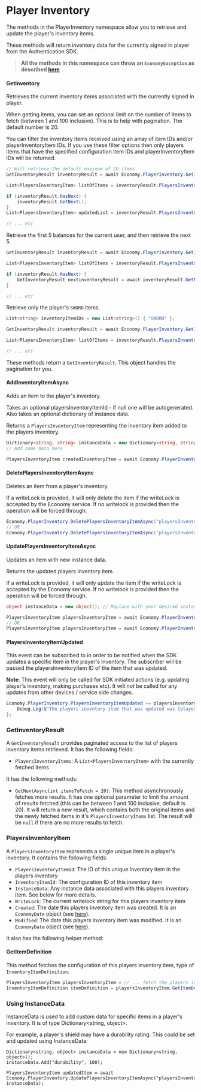 # Player Inventory

The methods in the PlayerInventory namespace allow you to retrieve and update the player's inventory items. 

These methods will return inventory data for the currently signed in player from the Authentication SDK.

> **All the methods in this namespace can throw an `EconomyException` as described [here](./index.md#EconomyException)**

#### GetInventory

Retrieves the current inventory items associated with the currently signed in player.

When getting items, you can set an optional limit on the number of items to fetch (between 1 and 100 inclusive). This is to help with pagination. The default number is 20.

You can filter the inventory items received using an array of item IDs and/or playerInventoryItem IDs. If you use these filter options then only players items that have the specified configuration item IDs and playerInventoryItem IDs will be returned.

```cs
// Will retrieve the default maximum of 20 items
GetInventoryResult inventoryResult = await Economy.PlayerInventory.GetInventoryAsync();

List<PlayersInventoryItem> listOfItems = inventoryResult.PlayersInventoryItems;

if (inventoryResult.HasNext) {
    inventoryResult.GetNext();
}
List<PlayersInventoryItem> updatedList = inventoryResult.PlayersInventoryItems;

// ... etc
```

Retrieve the first 5 balances for the current user, and then retrieve the next 5.
```cs
GetInventoryResult inventoryResult = await Economy.PlayerInventory.GetInventoryAsync(5);

List<PlayersInventoryItem> listOfItems = inventoryResult.PlayersInventoryItems;

if (inventoryResult.HasNext) {
    GetInventoryResult nextinventoryResult = await inventoryResult.GetNext(5);
}

// ... etc
```

Retrieve only the player's `SWORD` items.
```cs
List<string> inventoryItemIDs = new List<string>() { "SWORD" };

GetInventoryResult inventoryResult = await Economy.PlayerInventory.GetInventoryAsync(inventoryItemIds: inventoryItemIDs);

List<PlayersInventoryItem> listOfItems = inventoryResult.PlayersInventoryItems;

// ... etc
```

These methods return a `GetInventoryResult`. This object handles the pagination for you. 

#### AddInventoryItemAsync

Adds an item to the player's inventory. 

Takes an optional playersInventoryItemId - if null one will be autogenerated. Also takes an optional dictionary of instance data.

Returns a `PlayersInventoryItem` representing the inventory item added to the players inventory.

```cs
Dictionary<string, string> instanceData = new Dictionary<string, string>();
// Add some data here

PlayersInventoryItem createdInventoryItem = await Economy.PlayerInventory.AddInventoryItemAsync("SWORD", "customPlayersInventoryItemID", instanceData);
```

#### DeletePlayersInventoryItemAsync

Deletes an item from a player's inventory.

If a writeLock is provided, it will only delete the item if the writeLock is accepted by the Economy service. If no writelock is provided then the operation will be forced through.

```cs
Economy.PlayerInventory.DeletePlayersInventoryItemAsync("playersInventoryItemID", "writeLock");
// OR
Economy.PlayerInventory.DeletePlayersInventoryItemAsync("playersInventoryItemID");
```

#### UpdatePlayersInventoryItemAsync

Updates an item with new instance data.

Returns the updated players inventory item.

If a writeLock is provided, it will only update the item if the writeLock is accepted by the Economy service. If no writelock is provided then the operation will be forced through.

```cs
object instanceData = new object(); // Replace with your desired instance data

PlayersInventoryItem playersInventoryItem = await Economy.PlayerInventory.UpdatePlayersInventoryItemAsync("playersInventoryItemID", instanceData, "writeLock");
// OR
PlayersInventoryItem playersInventoryItem = await Economy.PlayerInventory.UpdatePlayersInventoryItemAsync("playersInventoryItemID", instanceData);
```

#### PlayersInventoryItemUpdated

This event can be subscribed to in order to be notified when the SDK updates a specific item in the player's inventory.
The subscriber will be passed the playersInventoryItem ID of the item that was updated.

**Note**: This event will only be called for SDK initiated actions (e.g. updating player's inventory, making purchases etc). 
It will _not_ be called for any updates from other devices / service side changes.

```cs
Economy.PlayerInventory.PlayersInventoryItemUpdated += playersInventoryItemID => {
    Debug.Log($"The players inventory item that was updated was {playersInventoryItemID}");
};
```

### GetInventoryResult

A `GetInventoryResult` provides paginated access to the list of players inventory items retrieved. It has the following fields:

- `PlayersInventoryItems`: A `List<PlayersInventoryItem>` with the currently fetched items

It has the following methods:

- `GetNextAsync(int itemsToFetch = 20)`: This method asynchronously fetches more results. It has one optional parameter to limit the amount
of results fetched (this can be between 1 and 100 inclusive, default is 20). It will return a new result, which contains both the original items and
the newly fetched items in it's `PlayersInventoryItems` list. The result will be `null` if there are no more results to fetch.

### PlayersInventoryItem

A `PlayersInventoryItem` represents a single unique item in a player's inventory.
It contains the following fields:

- `PlayersInventoryItemId`: The ID of this unique inventory item in the players inventory
- `InventoryItemId`: The configuration ID of this inventory item
- `InstanceData`: Any instance data associated with this players inventory item. See below for more details.
- `WriteLock`: The current writelock string for this players inventory item
- `Created`: The date this players inventory item was created. It is an `EconomyDate` object (see [here](./index.md#EconomyDate)).
- `Modified`: The date this players inventory item was modified. It is an `EconomyDate` object (see [here](./index.md#EconomyDate)).

It also has the following helper method:

#### GetItemDefinition

This method fetches the configuration of this players inventory item, type of `InventoryItemDefinition`.

```cs
PlayersInventoryItem playersInventoryItem = // ... fetch the players inventory item
InventoryItemDefinition itemDefinition = playersInventoryItem.GetItemDefinitionAsync();
```

### Using InstanceData

InstanceData is used to add custom data for specific items in a player's inventory. It is of type Dictionary<string, object>.

For example, a player's shield may have a durability rating. This could be set and updated using InstanceData:

```
Dictionary<string, object> instanceData = new Dictionary<string, object>();
instanceData.Add("durability", 100);        
     
PlayersInventoryItem updatedItem = await Economy.PlayerInventory.UpdatePlayersInventoryItemAsync("playersInventoryItemId", instanceData); 
```

